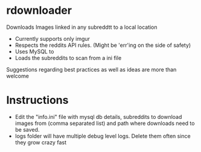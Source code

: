 # rdownloader
Downloads Images linked in any subreddtt to a local location

* Currently supports only imgur
* Respects the reddits API rules. (Might be 'err'ing on the side of safety)
* Uses MySQL to 
* Loads the subreddits to scan from a ini file

Suggestions regarding best practices as well as ideas are more than welcome
# Instructions
* Edit the "info.ini" file with mysql db details, subreddits to download images from (comma separated list) and path where downloads need to be saved. 
* logs folder will have multiple debug level logs. Delete them often since they grow crazy fast
